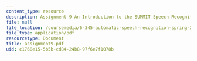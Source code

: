 ```yaml
---
content_type: resource
description: Assignment 9 An Introduction to the SUMMIT Speech Recognition System
file: null
file_location: /coursemedia/6-345-automatic-speech-recognition-spring-2003/c1768e155b5bcd8424b897f6e7f1078b_assignment9.pdf
file_type: application/pdf
resourcetype: Document
title: assignment9.pdf
uid: c1768e15-5b5b-cd84-24b8-97f6e7f1078b
---
```


